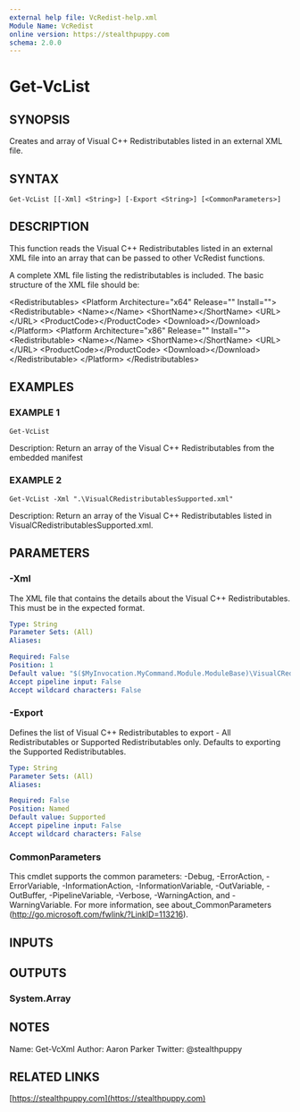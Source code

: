 ```yaml
---
external help file: VcRedist-help.xml
Module Name: VcRedist
online version: https://stealthpuppy.com
schema: 2.0.0
---
```


# Get-VcList

## SYNOPSIS
Creates and array of Visual C++ Redistributables listed in an external XML file.

## SYNTAX

```
Get-VcList [[-Xml] <String>] [-Export <String>] [<CommonParameters>]
```

## DESCRIPTION
This function reads the Visual C++ Redistributables listed in an external XML file into an array that can be passed to other VcRedist functions.

A complete XML file listing the redistributables is included.
The basic structure of the XML file should be:

\<Redistributables\>
    \<Platform Architecture="x64" Release="" Install=""\>
        \<Redistributable\>
            \<Name\>\</Name\>
            \<ShortName\>\</ShortName\>
            \<URL\>\</URL\>
            \<ProductCode\>\</ProductCode\>
            \<Download\>\</Download\>
    \</Platform\>
    \<Platform Architecture="x86" Release="" Install=""\>
        \<Redistributable\>
            \<Name\>\</Name\>
            \<ShortName\>\</ShortName\>
            \<URL\>\</URL\>
            \<ProductCode\>\</ProductCode\>
            \<Download\>\</Download\>
        \</Redistributable\>
    \</Platform\>
\</Redistributables\>

## EXAMPLES

### EXAMPLE 1
```
Get-VcList
```

Description:
Return an array of the Visual C++ Redistributables from the embedded manifest

### EXAMPLE 2
```
Get-VcList -Xml ".\VisualCRedistributablesSupported.xml"
```

Description:
Return an array of the Visual C++ Redistributables listed in VisualCRedistributablesSupported.xml.

## PARAMETERS

### -Xml
The XML file that contains the details about the Visual C++ Redistributables.
This must be in the expected format.

```yaml
Type: String
Parameter Sets: (All)
Aliases:

Required: False
Position: 1
Default value: "$($MyInvocation.MyCommand.Module.ModuleBase)\VisualCRedistributablesSupported.xml"
Accept pipeline input: False
Accept wildcard characters: False
```

### -Export
Defines the list of Visual C++ Redistributables to export - All Redistributables or Supported Redistributables only.
Defaults to exporting the Supported Redistributables.

```yaml
Type: String
Parameter Sets: (All)
Aliases:

Required: False
Position: Named
Default value: Supported
Accept pipeline input: False
Accept wildcard characters: False
```

### CommonParameters
This cmdlet supports the common parameters: -Debug, -ErrorAction, -ErrorVariable, -InformationAction, -InformationVariable, -OutVariable, -OutBuffer, -PipelineVariable, -Verbose, -WarningAction, and -WarningVariable. For more information, see about_CommonParameters (http://go.microsoft.com/fwlink/?LinkID=113216).

## INPUTS

## OUTPUTS

### System.Array

## NOTES
Name: Get-VcXml
Author: Aaron Parker
Twitter: @stealthpuppy

## RELATED LINKS

[https://stealthpuppy.com](https://stealthpuppy.com)

